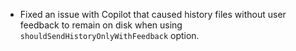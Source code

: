 - Fixed an issue with Copilot that caused history files without user feedback to remain on disk when using `shouldSendHistoryOnlyWithFeedback` option.
